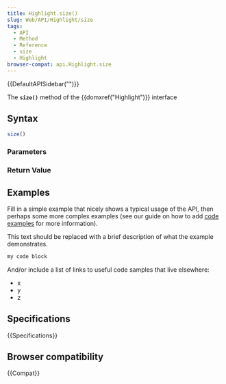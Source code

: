 ```yaml
---
title: Highlight.size()
slug: Web/API/Highlight/size
tags:
  - API
  - Method
  - Reference
  - size
  - Highlight
browser-compat: api.Highlight.size
---
```

{{DefaultAPISidebar("")}}

The **`size()`** method of the {{domxref("Highlight")}} interface 

## Syntax

```js
size()
```

### Parameters



### Return Value



## Examples

Fill in a simple example that nicely shows a typical usage of the API, then perhaps some more complex examples (see our guide on how to add [code examples](/en-US/docs/MDN/Contribute/Structures/Code_examples) for more information).

This text should be replaced with a brief description of what the example demonstrates.

```js
my code block
```

And/or include a list of links to useful code samples that live elsewhere:

*   x
*   y
*   z

## Specifications

{{Specifications}}

## Browser compatibility

{{Compat}}

